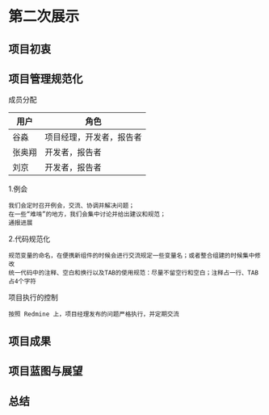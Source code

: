 # 第二次展示

## 项目初衷



## 项目管理规范化

成员分配

用户|角色
-|-
谷淼|项目经理，开发者，报告者
张奥翔|开发者，报告者
刘京|开发者，报告者

1.例会
```
我们会定时召开例会，交流、协调并解决问题；
在一些“难啃”的地方，我们会集中讨论并给出建议和规范；
通报进展
```

2.代码规范化
```
规范变量的命名，在便携新组件的时候会进行交流规定一些变量名；或者整合组建的时候集中修改
统一代码中的注释、空白和换行以及TAB的使用规范：尽量不留空行和空白；注释占一行、TAB占4个字符
```

项目执行的控制
```
按照 Redmine 上，项目经理发布的问题严格执行，并定期交流
```

## 项目成果

## 项目蓝图与展望

## 总结
